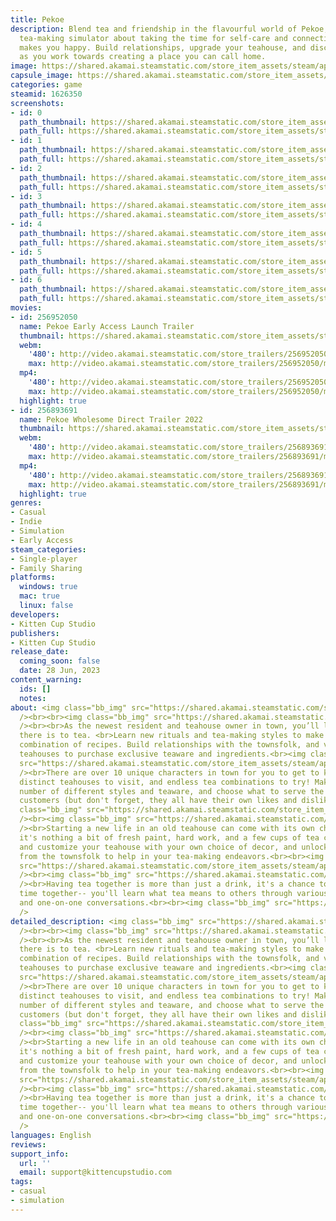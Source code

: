 ```yaml
---
title: Pekoe
description: Blend tea and friendship in the flavourful world of Pekoe, a cozy cat-filled
  tea-making simulator about taking the time for self-care and connecting with what
  makes you happy. Build relationships, upgrade your teahouse, and discover new recipes
  as you work towards creating a place you can call home.
image: https://shared.akamai.steamstatic.com/store_item_assets/steam/apps/1626350/header.jpg?t=1726696847
capsule_image: https://shared.akamai.steamstatic.com/store_item_assets/steam/apps/1626350/capsule_231x87.jpg?t=1726696847
categories: game
steamid: 1626350
screenshots:
- id: 0
  path_thumbnail: https://shared.akamai.steamstatic.com/store_item_assets/steam/apps/1626350/ss_db3dfe2ea45d9993c22618efbc32fdf2198bcab5.600x338.jpg?t=1726696847
  path_full: https://shared.akamai.steamstatic.com/store_item_assets/steam/apps/1626350/ss_db3dfe2ea45d9993c22618efbc32fdf2198bcab5.1920x1080.jpg?t=1726696847
- id: 1
  path_thumbnail: https://shared.akamai.steamstatic.com/store_item_assets/steam/apps/1626350/ss_199661c4542b9d63873347eeb693a48e668155e0.600x338.jpg?t=1726696847
  path_full: https://shared.akamai.steamstatic.com/store_item_assets/steam/apps/1626350/ss_199661c4542b9d63873347eeb693a48e668155e0.1920x1080.jpg?t=1726696847
- id: 2
  path_thumbnail: https://shared.akamai.steamstatic.com/store_item_assets/steam/apps/1626350/ss_eaa96fc47ecd05f63b92fb725e145272ba604353.600x338.jpg?t=1726696847
  path_full: https://shared.akamai.steamstatic.com/store_item_assets/steam/apps/1626350/ss_eaa96fc47ecd05f63b92fb725e145272ba604353.1920x1080.jpg?t=1726696847
- id: 3
  path_thumbnail: https://shared.akamai.steamstatic.com/store_item_assets/steam/apps/1626350/ss_0c38ee7db9996d959c35a9658559e0746f6331ec.600x338.jpg?t=1726696847
  path_full: https://shared.akamai.steamstatic.com/store_item_assets/steam/apps/1626350/ss_0c38ee7db9996d959c35a9658559e0746f6331ec.1920x1080.jpg?t=1726696847
- id: 4
  path_thumbnail: https://shared.akamai.steamstatic.com/store_item_assets/steam/apps/1626350/ss_575e20fc0b52d79fc84b83bb98a9a41bc8d8c68d.600x338.jpg?t=1726696847
  path_full: https://shared.akamai.steamstatic.com/store_item_assets/steam/apps/1626350/ss_575e20fc0b52d79fc84b83bb98a9a41bc8d8c68d.1920x1080.jpg?t=1726696847
- id: 5
  path_thumbnail: https://shared.akamai.steamstatic.com/store_item_assets/steam/apps/1626350/ss_128e2392931da003d5635dbc1e67c3de1847fe12.600x338.jpg?t=1726696847
  path_full: https://shared.akamai.steamstatic.com/store_item_assets/steam/apps/1626350/ss_128e2392931da003d5635dbc1e67c3de1847fe12.1920x1080.jpg?t=1726696847
- id: 6
  path_thumbnail: https://shared.akamai.steamstatic.com/store_item_assets/steam/apps/1626350/ss_c746f76e083750aa0270ee70f55ae04b740a5eee.600x338.jpg?t=1726696847
  path_full: https://shared.akamai.steamstatic.com/store_item_assets/steam/apps/1626350/ss_c746f76e083750aa0270ee70f55ae04b740a5eee.1920x1080.jpg?t=1726696847
movies:
- id: 256952050
  name: Pekoe Early Access Launch Trailer
  thumbnail: https://shared.akamai.steamstatic.com/store_item_assets/steam/apps/256952050/movie.293x165.jpg?t=1686413085
  webm:
    '480': http://video.akamai.steamstatic.com/store_trailers/256952050/movie480_vp9.webm?t=1686413085
    max: http://video.akamai.steamstatic.com/store_trailers/256952050/movie_max_vp9.webm?t=1686413085
  mp4:
    '480': http://video.akamai.steamstatic.com/store_trailers/256952050/movie480.mp4?t=1686413085
    max: http://video.akamai.steamstatic.com/store_trailers/256952050/movie_max.mp4?t=1686413085
  highlight: true
- id: 256893691
  name: Pekoe Wholesome Direct Trailer 2022
  thumbnail: https://shared.akamai.steamstatic.com/store_item_assets/steam/apps/256893691/movie.293x165.jpg?t=1656299632
  webm:
    '480': http://video.akamai.steamstatic.com/store_trailers/256893691/movie480_vp9.webm?t=1656299632
    max: http://video.akamai.steamstatic.com/store_trailers/256893691/movie_max_vp9.webm?t=1656299632
  mp4:
    '480': http://video.akamai.steamstatic.com/store_trailers/256893691/movie480.mp4?t=1656299632
    max: http://video.akamai.steamstatic.com/store_trailers/256893691/movie_max.mp4?t=1656299632
  highlight: true
genres:
- Casual
- Indie
- Simulation
- Early Access
steam_categories:
- Single-player
- Family Sharing
platforms:
  windows: true
  mac: true
  linux: false
developers:
- Kitten Cup Studio
publishers:
- Kitten Cup Studio
release_date:
  coming_soon: false
  date: 28 Jun, 2023
content_warning:
  ids: []
  notes:
about: <img class="bb_img" src="https://shared.akamai.steamstatic.com/store_item_assets/steam/apps/1626350/extras/Welcome3.png?t=1726696847"
  /><br><br><img class="bb_img" src="https://shared.akamai.steamstatic.com/store_item_assets/steam/apps/1626350/extras/Taffy-at-Window_Steam_EA2.gif?t=1726696847"
  /><br><br>As the newest resident and teahouse owner in town, you’ll learn everything
  there is to tea. <br>Learn new rituals and tea-making styles to make an endless
  combination of recipes. Build relationships with the townsfolk, and visit their
  teahouses to purchase exclusive teaware and ingredients.<br><img class="bb_img"
  src="https://shared.akamai.steamstatic.com/store_item_assets/steam/apps/1626350/extras/TeaForCats.png?t=1726696847"
  /><br>There are over 10 unique characters in town for you to get to know, with 7
  distinct teahouses to visit, and endless tea combinations to try! Make tea in a
  number of different styles and teaware, and choose what to serve the townsfolk and
  customers (but don't forget, they all have their own likes and dislikes!).<br><br><img
  class="bb_img" src="https://shared.akamai.steamstatic.com/store_item_assets/steam/apps/1626350/extras/HappySad_Steam2.gif?t=1726696847"
  /><br><img class="bb_img" src="https://shared.akamai.steamstatic.com/store_item_assets/steam/apps/1626350/extras/Teahome.png?t=1726696847"
  /><br>Starting a new life in an old teahouse can come with its own challenges, but
  it's nothing a bit of fresh paint, hard work, and a few cups of tea can't fix! Upgrade
  and customize your teahouse with your own choice of decor, and unlock new items
  from the townsfolk to help in your tea-making endeavors.<br><br><img class="bb_img"
  src="https://shared.akamai.steamstatic.com/store_item_assets/steam/apps/1626350/extras/Customization_Steam2.gif?t=1726696847"
  /><br><img class="bb_img" src="https://shared.akamai.steamstatic.com/store_item_assets/steam/apps/1626350/extras/GoodTime.png?t=1726696847"
  /><br>Having tea together is more than just a drink, it's a chance to get to spend
  time together-- you'll learn what tea means to others through various rituals, ceremonies,
  and one-on-one conversations.<br><br><img class="bb_img" src="https://shared.akamai.steamstatic.com/store_item_assets/steam/apps/1626350/extras/Triple-Cups-Small_Steam.gif?t=1726696847"
  />
detailed_description: <img class="bb_img" src="https://shared.akamai.steamstatic.com/store_item_assets/steam/apps/1626350/extras/Welcome3.png?t=1726696847"
  /><br><br><img class="bb_img" src="https://shared.akamai.steamstatic.com/store_item_assets/steam/apps/1626350/extras/Taffy-at-Window_Steam_EA2.gif?t=1726696847"
  /><br><br>As the newest resident and teahouse owner in town, you’ll learn everything
  there is to tea. <br>Learn new rituals and tea-making styles to make an endless
  combination of recipes. Build relationships with the townsfolk, and visit their
  teahouses to purchase exclusive teaware and ingredients.<br><img class="bb_img"
  src="https://shared.akamai.steamstatic.com/store_item_assets/steam/apps/1626350/extras/TeaForCats.png?t=1726696847"
  /><br>There are over 10 unique characters in town for you to get to know, with 7
  distinct teahouses to visit, and endless tea combinations to try! Make tea in a
  number of different styles and teaware, and choose what to serve the townsfolk and
  customers (but don't forget, they all have their own likes and dislikes!).<br><br><img
  class="bb_img" src="https://shared.akamai.steamstatic.com/store_item_assets/steam/apps/1626350/extras/HappySad_Steam2.gif?t=1726696847"
  /><br><img class="bb_img" src="https://shared.akamai.steamstatic.com/store_item_assets/steam/apps/1626350/extras/Teahome.png?t=1726696847"
  /><br>Starting a new life in an old teahouse can come with its own challenges, but
  it's nothing a bit of fresh paint, hard work, and a few cups of tea can't fix! Upgrade
  and customize your teahouse with your own choice of decor, and unlock new items
  from the townsfolk to help in your tea-making endeavors.<br><br><img class="bb_img"
  src="https://shared.akamai.steamstatic.com/store_item_assets/steam/apps/1626350/extras/Customization_Steam2.gif?t=1726696847"
  /><br><img class="bb_img" src="https://shared.akamai.steamstatic.com/store_item_assets/steam/apps/1626350/extras/GoodTime.png?t=1726696847"
  /><br>Having tea together is more than just a drink, it's a chance to get to spend
  time together-- you'll learn what tea means to others through various rituals, ceremonies,
  and one-on-one conversations.<br><br><img class="bb_img" src="https://shared.akamai.steamstatic.com/store_item_assets/steam/apps/1626350/extras/Triple-Cups-Small_Steam.gif?t=1726696847"
  />
languages: English
reviews:
support_info:
  url: ''
  email: support@kittencupstudio.com
tags:
- casual
- simulation
---
```


